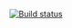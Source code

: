 [![Build status](https://ci.appveyor.com/api/projects/status/3vjb95ei2buuerxt?svg=true)](https://ci.appveyor.com/project/MeriAv/new1-2)